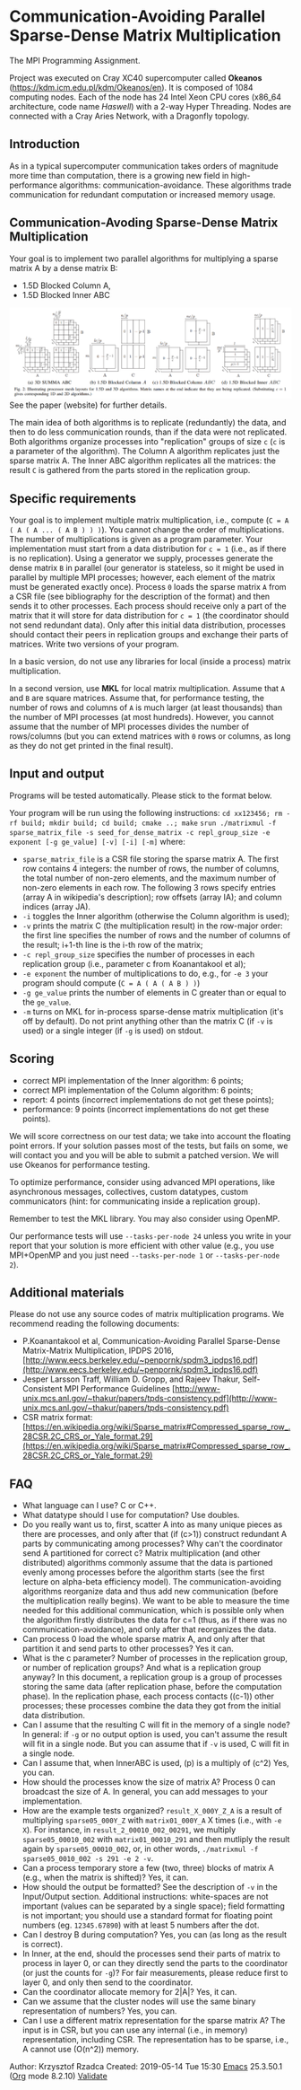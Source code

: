 # Communication-Avoiding Parallel Sparse-Dense Matrix Multiplication
The MPI Programming Assignment.

Project was executed on Cray XC40 supercomputer called **Okeanos** (https://kdm.icm.edu.pl/kdm/Okeanos/en). It is composed of 1084 computing nodes. Each of the node has 24 Intel Xeon CPU cores (x86_64 architecture, code name *Haswell*) with a 2-way Hyper Threading. Nodes are connected with a Cray Aries Network, with a Dragonfly topology.

## Introduction

As in a typical supercomputer communication takes orders of magnitude more time than computation, there is a growing new field in high-performance algorithms: communication-avoidance. These algorithms trade communication for redundant computation or increased memory usage.

## Communication-Avoding Sparse-Dense Matrix Multiplication

Your goal is to implement two parallel algorithms for multiplying a sparse matrix A by a dense matrix B:
 - 1.5D Blocked Column A,
 - 1.5D Blocked Inner ABC

![Matrix Multiplication Illustration](images/matrix_multiplication.png)
See the paper (website) for further details.

The main idea of both algorithms is to replicate (redundantly) the data, and then to do less communication rounds, than if the data were not replicated.
Both algorithms organize processes into "replication" groups of size `c` (`c` is a parameter of the algorithm).
The Column A algorithm replicates just the sparse matrix A. The Inner ABC algorithm replicates all the matrices: the result `C` is gathered from the parts stored in the replication group.

## Specific requirements

Your goal is to implement multiple matrix multiplication, i.e., compute (`C = A ( A ( A ... ( A B ) ) )`). You cannot change the order of multiplications.
The number of multiplications is given as a program parameter. Your implementation must start from a data distribution for `c = 1` (i.e., as if there is no replication).
Using a generator we supply, processes generate the dense matrix `B` in parallel (our generator is stateless, so it might be used in parallel by multiple MPI processes; however, each element of the matrix must be generated exactly once). Process `0` loads the sparse matrix `A` from a CSR file (see bibliography for the description of the format) and then sends it to other processes. Each process should receive only a part of the matrix that it will store for data distribution for `c = 1` (the coordinator should not send redundant data). Only after this initial data distribution, processes should contact their peers in replication groups and exchange their parts of matrices. Write two versions of your program.

In a basic version, do not use any libraries for local (inside a process) matrix multiplication.

In a second version, use **MKL** for local matrix multiplication. Assume that `A` and `B` are square matrices. Assume that, for performance testing, the number of rows and columns of `A` is much larger (at least thousands) than the number of MPI processes (at most hundreds). However, you cannot assume that the number of MPI processes divides the number of rows/columns (but you can extend matrices with `0` rows or columns, as long as they do not get printed in the final result).

## Input and output

Programs will be tested automatically. Please stick to the format below.

Your program will be run using the following instructions:
`cd xx123456; rm -rf build; mkdir build; cd build; cmake ..; make` `srun ./matrixmul -f sparse_matrix_file -s seed_for_dense_matrix -c repl_group_size -e exponent [-g ge_value] [-v] [-i] [-m]` where:
 - `sparse_matrix_file` is a CSR file storing the sparse matrix A. The first row contains 4 integers: the number of rows, the number of columns, the total number of non-zero elements, and the maximum number of non-zero elements in each row. The following 3 rows specify entries (array A in wikipedia's description); row offsets (array IA); and column indices (array JA). 
 - `-i` toggles the Inner algorithm (otherwise the Column algorithm is used); 
 - `-v` prints the matrix C (the multiplication result) in the row-major order: the first line specifies the number of rows and the number of columns of the result; i+1-th line is the i-th row of the matrix; 
 - `-c repl_group_size` specifies the number of processes in each replication group (i.e., parameter c from Koanantakool et al); 
 - `-e exponent` the number of multiplications to do, e.g., for `-e 3` your program should compute (`C = A ( A ( A B ) )`)
 - `-g ge_value` prints the number of elements in C greater than or equal to the `ge_value`. 
 - `-m` turns on MKL for in-process sparse-dense matrix multiplication (it's off by default). Do not print anything other than the matrix C (if `-v` is used) or a single integer (if `-g` is used) on stdout.

## Scoring

 - correct MPI implementation of the Inner algorithm: 6 points; 
 - correct MPI implementation of the Column algorithm: 6 points; 
 - report: 4 points (incorrect implementations do not get these points); 
 - performance: 9 points (incorrect implementations do not get these points).

We will score correctness on our test data; we take into account the floating point errors. If your solution passes most of the tests, but fails on some, we will contact you and you will be able to submit a patched version.  We will use Okeanos for performance testing.

To optimize performance, consider using advanced MPI operations, like asynchronous messages, collectives, custom datatypes, custom communicators (hint: for communicating inside a replication group).

Remember to test the MKL library. You may also consider using OpenMP.

Our performance tests will use `--tasks-per-node 24` unless you write in your report that your solution is more efficient with other value (e.g., you use MPI+OpenMP and you just need `--tasks-per-node 1` or `--tasks-per-node 2`).

## Additional materials

Please do not use any source codes of matrix multiplication programs. We recommend reading the following documents: 
 - P.Koanantakool et al, Communication-Avoiding Parallel Sparse-Dense Matrix-Matrix Multiplication, IPDPS 2016, [http://www.eecs.berkeley.edu/~penpornk/spdm3_ipdps16.pdf](http://www.eecs.berkeley.edu/~penpornk/spdm3_ipdps16.pdf) 
 - Jesper Larsson Traff, William D. Gropp, and Rajeev Thakur, Self-Consistent MPI Performance Guidelines [http://www-unix.mcs.anl.gov/~thakur/papers/tpds-consistency.pdf](http://www-unix.mcs.anl.gov/~thakur/papers/tpds-consistency.pdf) 
 - CSR matrix format: [https://en.wikipedia.org/wiki/Sparse_matrix#Compressed_sparse_row_.28CSR.2C_CRS_or_Yale_format.29](https://en.wikipedia.org/wiki/Sparse_matrix#Compressed_sparse_row_.28CSR.2C_CRS_or_Yale_format.29) 

## FAQ

 - What language can I use? C or C++.
 - What datatype should I use for computation? Use doubles.
 - Do you really want us to, first, scatter A into as many unique pieces as there are processes, and only after that (if (c>1)) construct redundant A parts by communicating among processes? Why can't the coordinator send A partitioned for correct c? Matrix multiplication (and other distributed) algorithms commonly assume that the data is partioned evenly among processes before the algorithm starts (see the first lecture on alpha-beta efficiency model). The communication-avoiding algorithms reorganize data and thus add new communication (before the multiplication really begins). We want to be able to measure the time needed for this additional communication, which is possible only when the algorithm firstly distributes the data for c=1 (thus, as if there was no communication-avoidance), and only after that reorganizes the data.
 - Can process 0 load the whole sparse matrix A, and only after that partition it and send parts to other processes? Yes it can.
 - What is the c parameter? Number of processes in the replication group, or number of replication groups? And what is a replication group anyway? In this document, a replication group is a group of processes storing the same data (after replication phase, before the computation phase). In the replication phase, each process contacts ((c-1)) other processes; these processes combine the data they got from the initial data distribution.
 - Can I assume that the resulting C will fit in the memory of a single node? In general: if `-g` or no output option is used, you can't assume the result will fit in a single node. But you can assume that if `-v` is used, C will fit in a single node.
 - Can I assume that, when InnerABC is used, (p) is a multiply of (c^2) Yes, you can.
 - How should the processes know the size of matrix A? Process 0 can broadcast the size of A. In general, you can add messages to your implementation.
 - How are the example tests organized? `result_X_000Y_Z_A` is a result of multiplying `sparse05_000Y_Z` with `matrix01_000Y_A` X times (i.e., with `-e X`). For instance, in `result_2_00010_002_00291`, we multiply `sparse05_00010_002` with `matrix01_00010_291` and then mutliply the result again by `sparse05_00010_002`, or, in other words, `./matrixmul -f sparse05_0010_002 -s 291 -e 2 -v`.
 - Can a process temporary store a few (two, three) blocks of matrix A (e.g., when the matrix is shifted)? Yes, it can.
 - How should the output be formatted? See the description of `-v` in the Input/Output section. Additional instructions: white-spaces are not important (values can be separated by a single space); field formatting is not important; you should use a standard format for floating point numbers (eg. `12345.67890`) with at least 5 numbers after the dot.
 - Can I destroy B during computation? Yes, you can (as long as the result is correct).
 - In Inner, at the end, should the processes send their parts of matrix to process in layer 0, or can they directly send the parts to the coordinator (or just the counts for `-g`)? For fair measurements, please reduce first to layer 0, and only then send to the coordinator.
 - Can the coordinator allocate memory for 2|A|? Yes, it can.
 - Can we assume that the cluster nodes will use the same binary representation of numbers? Yes, you can. 
 - Can I use a different matrix representation for the sparse matrix A? The input is in CSR, but you can use any internal (i.e., in memory) representation, including CSR. The representation has to be sparse, i.e., A cannot use (O(n^2)) memory.

Author: Krzysztof Rzadca Created: 2019-05-14 Tue 15:30 [Emacs](http://www.gnu.org/software/emacs/) 25.3.50.1 ([Org](http://orgmode.org) mode 8.2.10) [Validate](http://validator.w3.org/check?uri=referer)
